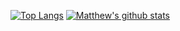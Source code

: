 [![Top Langs](https://github-readme-stats.vercel.app/api/top-langs/?username=mcberry23&theme=cobalt)](https://github.com/anuraghazra/github-readme-stats)
[![Matthew's github stats](https://github-readme-stats.vercel.app/api?username=mcberry23&theme=cobalt)](https://github.com/anuraghazra/github-readme-stats)
